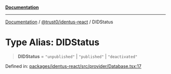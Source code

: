 [**Documentation**](../../../README.md)

***

[Documentation](../../../README.md) / [@trust0/identus-react](../README.md) / DIDStatus

# Type Alias: DIDStatus

> **DIDStatus** = `"unpublished"` \| `"published"` \| `"deactivated"`

Defined in: [packages/identus-react/src/provider/Database.tsx:17](https://github.com/trust0-project/identus/blob/4754db958641948e301e514e317775d9be9900f3/packages/identus-react/src/provider/Database.tsx#L17)
